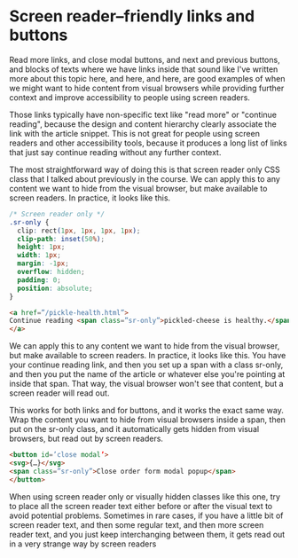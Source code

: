 #  Screen reader–friendly links and buttons

Read more links, and close modal buttons, and next and previous buttons, and blocks of texts where we have links inside that sound like I've written more about this topic here, and here, and here, are good examples of when we might want to hide content from visual browsers while providing further context and improve accessibility to people using screen readers.

Those links typically have non-specific text like "read more" or "continue reading", because the design and content hierarchy clearly associate the link with the article snippet. This is not great for people using screen readers and other accessibility tools, because it produces a long list of links that just say continue reading without any further context.

The most straightforward way of doing this is that screen reader only CSS class that I talked about previously in the course. We can apply this to any content we want to hide from the visual browser, but make available to screen readers. In practice, it looks like this.

```css
/* Screen reader only */
.sr-only {
  clip: rect(1px, 1px, 1px, 1px);
  clip-path: inset(50%);
  height: 1px;
  width: 1px;
  margin: -1px;
  overflow: hidden;
  padding: 0;
  position: absolute;
}
```

```html
<a href=”/pickle-health.html”>
Continue reading <span class=”sr-only”>pickled-cheese is healthy.</span>
</a>
```

We can apply this to any content we want to hide from the visual browser, but make available to screen readers. In practice, it looks like this. You have your continue reading link, and then you set up a span with a class sr-only, and then you put the name of the article or whatever else you're pointing at inside that span. That way, the visual browser won't see that content, but a screen reader will read out.

This works for both links and for buttons, and it works the exact same way. Wrap the content you want to hide from visual browsers inside a span, then put on the sr-only class, and it automatically gets hidden from visual browsers, but read out by screen readers.

```html
<button id=’close modal’>
<svg>{…}</svg>
<span class=”sr-only”>Close order form modal popup</span>
</button>
```

When using screen reader only or visually hidden classes like this one, try to place all the screen reader text either before or after the visual text to avoid potential problems. Sometimes in rare cases, if you have a little bit of screen reader text, and then some regular text, and then more screen reader text, and you just keep interchanging between them, it gets read out in a very strange way by screen readers






